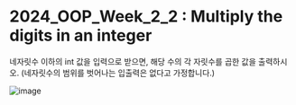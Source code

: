 # 2024_OOP_Week_2_2 : Multiply the digits in an integer 

네자릿수 이하의 int 값을 입력으로 받으면, 해당 수의 각 자릿수를 곱한 값을 출력하시오. (네자릿수의 범위를 벗어나는 입출력은 없다고 가정합니다.)

![image](https://github.com/LeeHyunWon999/2024_OOP_Week_2_2/assets/142217859/6590cf86-00a2-4f83-a7da-b400f7099fb9)
